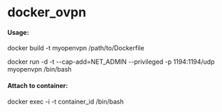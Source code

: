 # docker_ovpn

#### Usage:

docker build -t myopenvpn /path/to/Dockerfile

docker run -d -t --cap-add=NET_ADMIN --privileged -p 1194:1194/udp myopenvpn /bin/bash


#### Attach to container:

docker exec -i -t container_id /bin/bash

